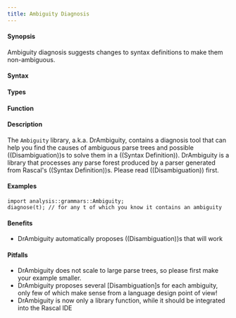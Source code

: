 ```yaml
---
title: Ambiguity Diagnosis
---
```


#### Synopsis

Ambiguity diagnosis suggests changes to syntax definitions to make them non-ambiguous.

#### Syntax

#### Types

#### Function

#### Description

The `Ambiguity` library, a.k.a. DrAmbiguity, contains a diagnosis tool that can help you find the causes of ambiguous 
parse trees and possible ((Disambiguation))s to solve them in a ((Syntax Definition)).
DrAmbiguity is a library that processes any parse forest produced by a parser generated from Rascal's ((Syntax Definition))s.
Please read ((Disambiguation)) first.

#### Examples

```rascal
import analysis::grammars::Ambiguity;
diagnose(t); // for any t of which you know it contains an ambiguity
```

#### Benefits

*  DrAmbiguity automatically proposes ((Disambiguation))s that will work 

#### Pitfalls

*  DrAmbiguity does not scale to large parse trees, so please first make your example smaller.
*  DrAmbiguity proposes several [Disambiguation]s for each ambiguity, only few of which make sense from a language design point of view!
*  DrAmbiguity is now only a library function, while it should be integrated into the Rascal IDE

